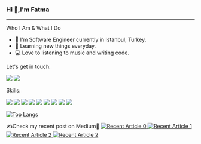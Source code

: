 ### Hi 👋,I'm Fatma
<hr>

Who I Am & What I Do
* 👩 I'm Software Engineer currently in Istanbul, Turkey. 
* 🌱 Learning new things everyday.
* 💻 Love to listening to music and writing code.

Let's get in touch:

[<img src="https://img.shields.io/badge/linkedin-%230077B5.svg?&style=for-the-badge&logo=linkedin&logoColor=white" />](https://www.linkedin.com/in/ftmdlnn/) [<img src="https://img.shields.io/badge/medium-%2312100E.svg?&style=for-the-badge&logo=medium&logoColor=white" />](https://fatmadelenn.medium.com/) 

Skills:

<img src="https://img.shields.io/badge/java-red.svg?&style=for-the-badge&logo=java&logoColor=white" /> <img src="https://img.shields.io/badge/spring%20-%236DB33F.svg?&style=for-the-badge&logo=spring&logoColor=white" /> <img src="https://img.shields.io/badge/react%20-%2320232a.svg?&style=for-the-badge&logo=react&logoColor=%2361DAFB" /> <img src="https://img.shields.io/badge/mysql-%23ED8B00.svg?&style=for-the-badge&logo=mysql&logoColor=white" /> <img src="https://img.shields.io/badge/c%20sharp-%23239120.svg?&style=for-the-badge&logo=c%20sharp&logoColor=white" /> <img src="https://img.shields.io/badge/html-%23FA7343.svg?&style=for-the-badge&logo=html5&logoColor=white" /> <img src="https://img.shields.io/badge/css-%230077B5.svg?&style=for-the-badge&logo=css3&logoColor=white" /> <img src="https://img.shields.io/badge/javascript-%2320232a.svg?&style=for-the-badge&logo=javascript&logoColor=white" /> <img src="https://img.shields.io/badge/swift-%23FA7343.svg?&style=for-the-badge&logo=swift&logoColor=white" />

[![Top Langs](https://github-readme-stats.vercel.app/api/top-langs/?username=fatmadelenn&show_icons=true&langs_count=20&layout=compact)](https://github.com/fatmadelenn/github-readme-stats)

✍Check my recent post on Medium🌸
<a target="_blank" href="https://github-readme-medium-recent-article.vercel.app/medium/@fatmadelenn/0"><img src="https://github-readme-medium-recent-article.vercel.app/medium/@fatmadelenn/0" alt="Recent Article 0">
<a target="_blank" href="https://github-readme-medium-recent-article.vercel.app/medium/@fatmadelenn/1"><img src="https://github-readme-medium-recent-article.vercel.app/medium/@fatmadelenn/1" alt="Recent Article 1"> 
<a target="_blank" href="https://github-readme-medium-recent-article.vercel.app/medium/@fatmadelenn/2"><img src="https://github-readme-medium-recent-article.vercel.app/medium/@fatmadelenn/2" alt="Recent Article 2"> 
<a target="_blank" href="https://github-readme-medium-recent-article.vercel.app/medium/@fatmadelenn/3"><img src="https://github-readme-medium-recent-article.vercel.app/medium/@fatmadelenn/3" alt="Recent Article 2"> 
